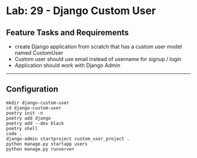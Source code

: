 # Lab: 29 - Django Custom User



## Feature Tasks and Requirements
* create Django application from scratch that has a custom user model named CustomUser
* Custom user should use email instead of username for signup / login
* Application should work with Django Admin

----------------------------------------------------------------------------------------

## Configuration


```
mkdir django-custom-user
cd django-custom-user
poetry init -n
poetry add django
poetry add --dev black
poetry shell
code .
django-admin startproject custom_user_project .
python manage.py startapp users 
python manage.py runserver
```